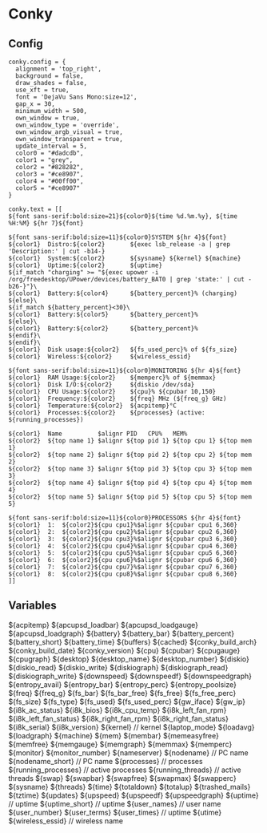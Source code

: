 # Conky 

## Config

```text tangle:~/.config/conky/conky.conf
conky.config = {
  alignment = 'top_right',
  background = false,
  draw_shades = false,
  use_xft = true,
  font = 'DejaVu Sans Mono:size=12',
  gap_x = 30,
  minimum_width = 500,
  own_window = true,
  own_window_type = 'override',
  own_window_argb_visual = true,
  own_window_transparent = true,
  update_interval = 5,
  color0 = "#dadcdb",
  color1 = "grey",
  color2 = "#828282",
  color3 = "#ce8907",
  color4 = "#00ff00",
  color5 = "#ce8907"
}

conky.text = [[
${font sans-serif:bold:size=21}${color0}${time %d.%m.%y}, ${time %H:%M} ${hr 7}${font}

${font sans-serif:bold:size=11}${color0}SYSTEM ${hr 4}${font}
${color1}  Distro:${color2}       ${exec lsb_release -a | grep 'Description:' | cut -b14-}
${color1}  System:${color2}       ${sysname} ${kernel} ${machine}
${color1}  Uptime:${color2}       ${uptime}
${if_match "charging" >= "${exec upower -i /org/freedesktop/UPower/devices/battery_BAT0 | grep 'state:' | cut -b26-}"}\
${color1}  Battery:${color4}      ${battery_percent}% (charging)
${else}\
${if_match ${battery_percent}<30}\
${color1}  Battery:${color5}      ${battery_percent}%
${else}\
${color1}  Battery:${color2}      ${battery_percent}%
${endif}\
${endif}\
${color1}  Disk usage:${color2}   ${fs_used_perc}% of ${fs_size}
${color1}  Wireless:${color2}     ${wireless_essid}

${font sans-serif:bold:size=11}${color0}MONITORING ${hr 4}${font}
${color1}  RAM Usage:${color2}    ${memperc}% of ${memmax}
${color1}  Disk I/O:${color2}     ${diskio /dev/sda}
${color1}  CPU Usage:${color2}    ${cpu}% ${cpubar 10,150}
${color1}  Frequency:${color2}    ${freq} MHz (${freq_g} GHz)
${color1}  Temperature:${color2}  ${acpitemp}°C
${color1}  Processes:${color2}    ${processes} (active: ${running_processes})

${color1}  Name          $alignr PID   CPU%   MEM%   
${color2}  ${top name 1} $alignr ${top pid 1} ${top cpu 1} ${top mem 1}   
${color2}  ${top name 2} $alignr ${top pid 2} ${top cpu 2} ${top mem 2}   
${color2}  ${top name 3} $alignr ${top pid 3} ${top cpu 3} ${top mem 3}   
${color2}  ${top name 4} $alignr ${top pid 4} ${top cpu 4} ${top mem 4}   
${color2}  ${top name 5} $alignr ${top pid 5} ${top cpu 5} ${top mem 5}   

${font sans-serif:bold:size=11}${color0}PROCESSORS ${hr 4}${font}
${color1}  1:  ${color2}${cpu cpu1}%$alignr ${cpubar cpu1 6,360}   
${color1}  2:  ${color2}${cpu cpu2}%$alignr ${cpubar cpu2 6,360}   
${color1}  3:  ${color2}${cpu cpu3}%$alignr ${cpubar cpu3 6,360}   
${color1}  4:  ${color2}${cpu cpu4}%$alignr ${cpubar cpu4 6,360}   
${color1}  5:  ${color2}${cpu cpu5}%$alignr ${cpubar cpu5 6,360}   
${color1}  6:  ${color2}${cpu cpu6}%$alignr ${cpubar cpu6 6,360}   
${color1}  7:  ${color2}${cpu cpu7}%$alignr ${cpubar cpu7 6,360}   
${color1}  8:  ${color2}${cpu cpu8}%$alignr ${cpubar cpu8 6,360}   
]]
```

## Variables

${acpitemp}
${apcupsd_loadbar}
${apcupsd_loadgauge}
${apcupsd_loadgraph}
${battery}
${battery_bar}
${battery_percent}
${battery_short}
${battery_time}
${buffers}
${cached}
${conky_build_arch}
${conky_build_date}
${conky_version}
${cpu}
${cpubar}
${cpugauge}
${cpugraph}
${desktop}
${desktop_name}
${desktop_number}
${diskio}
${diskio_read}
${diskio_write}
${diskiograph}
${diskiograph_read}
${diskiograph_write}
${downspeed}
${downspeedf}
${downspeedgraph}
${entropy_avail}
${entropy_bar}
${entropy_perc}
${entropy_poolsize}
${freq}
${freq_g}
${fs_bar}
${fs_bar_free}
${fs_free}
${fs_free_perc}
${fs_size}
${fs_type}
${fs_used}
${fs_used_perc}
${gw_iface}
${gw_ip}
${i8k_ac_status}
${i8k_bios}
${i8k_cpu_temp}
${i8k_left_fan_rpm}
${i8k_left_fan_status}
${i8k_right_fan_rpm}
${i8k_right_fan_status}
${i8k_serial}
${i8k_version}
${kernel} // kernel
${laptop_mode}
${loadavg}
${loadgraph}
${machine}
${mem}
${membar}
${memeasyfree}
${memfree}
${memgauge}
${memgraph}
${memmax}
${memperc}
${monitor}
${monitor_number}
${nameserver}
${nodename} // PC name
${nodename_short} // PC name
${processes} // processes
${running_processes} // active processes
${running_threads} // active threads
${swap}
${swapbar}
${swapfree}
${swapmax}
${swapperc}
${sysname}
${threads}
${time}
${totaldown}
${totalup}
${trashed_mails}
${tztime}
${updates}
${upspeed}
${upspeedf}
${upspeedgraph}
${uptime} // uptime
${uptime_short} // uptime
${user_names} // user name
${user_number}
${user_terms}
${user_times} // uptime
${utime}
${wireless_essid} // wireless name
